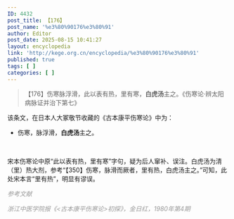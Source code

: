 ```yaml
---
ID: 4432
post_title: 【176】
post_name: '%e3%80%90176%e3%80%91'
author: Editor
post_date: 2025-08-15 10:41:27
layout: encyclopedia
link: 'http://kege.org.cn/encyclopedia/%e3%80%90176%e3%80%91'
published: true
tags: [ ]
categories: [ ]
---
```

<blockquote>【176】伤寒脉浮滑，此以表有热，里有寒，<strong>白虎汤</strong>主之。《伤寒论·辨太阳病脉证并治下第七》</blockquote>
该条文，在日本人大冢敬节收藏的《古本康平伤寒论》中为：
<ul>
 	<li>伤寒，脉浮滑，<strong>白虎汤</strong>主之。</li>
</ul>
&nbsp;

宋本伤寒论中原“此以表有热，里有寒”字句，疑为后人窜补、误注。白虎汤为清（里）热大剂，参考“【350】伤寒，脉滑而厥者，里有热，白虎汤主之。”可知，此处宋本言“里有热”，明显有谬误。

<span style="color: #999999;"><em>参考文献</em></span>

<span style="color: #999999;"><em>浙江中医学院报《&lt;古本康平伤寒论&gt;初探》，金日红，1980年第4期</em></span>